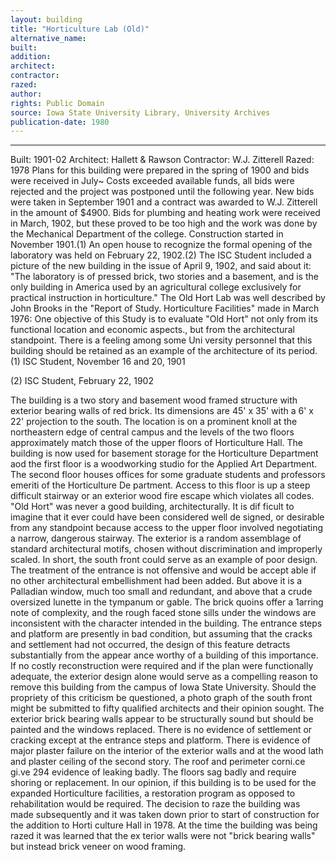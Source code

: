 ```yaml
---
layout: building
title: "Horticulture Lab (Old)"
alternative_name: 
built: 
addition:
architect: 
contractor: 
razed: 
author:
rights: Public Domain
source: Iowa State University Library, University Archives
publication-date: 1980 
---
```

---

Built: 1901-02 Architect: Hallett & Rawson Contractor: W.J. Zitterell Razed: 1978 
Plans for this building were prepared in the spring of 1900 and bids were received in July~ Costs exceeded available funds, all bids were rejected and the project was postponed until the following year. 
New bids were taken in September 1901 and a contract was awarded to 
W.J. Zitterell in the amount of $4900. Bids for plumbing and heating work were received in March, 1902, but these proved to be too high and the work was done by the Mechanical Department of the college. 
Construction started in November 1901.(1) An open house to recognize the formal opening of the laboratory was held on February 22, 1902.(2) The ISC Student included a picture of the new building in the issue of April 9, 1902, and said about it: "The laboratory is of pressed brick, two stories and a basement, and is the only building in America used by an agricultural college exclusively for practical instruction in horticulture." 
The Old Hort Lab was well described by John Brooks in the "Report of Study. Horticulture Facilities" made in March 1976: 
One objective of this Study is to evaluate "Old Hort" not only from its functional location and economic aspects., but from the architectural standpoint. There is a feeling among some Uni versity personnel that this building should be retained as an example of the architecture of its period. 
(1) 
ISC Student, November 16 and 20, 1901 

(2) 
ISC Student, February 22, 1902 


The building is a two story and basement wood framed structure with exterior bearing walls of red brick. Its dimensions are 45' x 35' with a 6' x 22' projection to the south. The location 
is on a prominent knoll at the northeastern edge of central campus and the levels of the two floors approximately match those of the upper floors of Horticulture Hall. 
The building is now used for basement storage for the Horticulture Department aod the first floor is a woodworking studio for the Applied Art Department. The second floor houses offices for some graduate students and professors emeriti of the Horticulture De partment. Access to this floor is up a steep difficult stairway or an exterior wood fire escape which violates all codes. 
"Old Hort" was never a good building, architecturally. It is dif ficult to imagine that it ever could have been considered well de signed, or desirable from any standpoint because access to the upper floor involved negotiating a narrow, dangerous stairway. 
The exterior is a random assemblage of standard architectural motifs, chosen without discrimination and improperly scaled. In short, the south front could serve as an example of poor design. The treatment of the entrance is not offensive and would be accept able if no other architectural embellishment had been added. But above it is a Palladian window, much too small and redundant, and above that a crude oversized lunette in the tympanum or gable. The brick quoins offer a 1arring note of complexity, and the rough faced stone sills under the windows are inconsistent with the character intended in the building. 
The entrance steps and platform are presently in bad condition, 
but assuming that the cracks and settlement had not occurred, 
the design of this feature detracts substantially from the appear 
ance worthy of a building of this importance. 
If no costly reconstruction were required and if the plan were 
functionally adequate, the exterior design alone would serve as 
a compelling reason to remove this building from the campus of 
Iowa State University. 
Should the propriety of this criticism be questioned, a photo 
graph of the south front might be submitted to fifty qualified 
architects and their opinion sought. 
The exterior brick bearing walls appear to be structurally sound 
but should be painted and the windows replaced. There is no 
evidence of settlement or cracking except at the entrance steps 
and platform. There is evidence of major plaster failure on the 
interior of the exterior walls and at the wood lath and plaster 
ceiling of the second story. The roof and perimeter corni.ce gi.ve 
294 
evidence of leaking badly. The floors sag badly and require shoring or replacement. In our opinion, if this building is to be used for the expanded Horticulture facilities, a restoration program as opposed to rehabilitation would be required. 
The decision to raze the building was made subsequently and it was taken down prior to start of construction for the addition to Horti culture Hall in 1978. 
At the time the building was being razed it was learned that the ex terior walls were not "brick bearing walls" but instead brick veneer on wood framing.